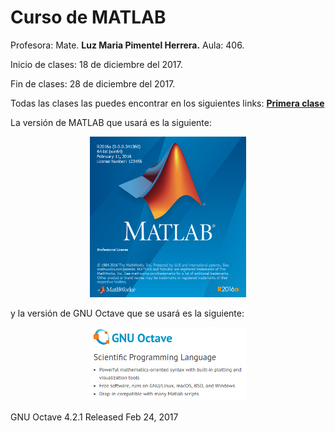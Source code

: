 # Curso de MATLAB #

Profesora: Mate. **Luz Maria Pimentel Herrera.**
Aula: 406.

Inicio de clases: 18 de diciembre del 2017.

Fin de clases: 28 de diciembre del 2017.

Todas las clases las puedes encontrar en los siguientes links:
**[Primera clase](https://github.com/carlosal1015/MATLAB/blob/master/Clase%201/Primera%20clase.ipynb)**


La versión de MATLAB que usará es la siguiente:

<p align="center">
  <img src="https://github.com/carlosal1015/MATLAB/blob/master/images/logomatlab.png" width="250">
</p>

y la versión de GNU Octave que se usará es la siguiente:

<p align="center">
  <img src="https://github.com/carlosal1015/MATLAB/blob/master/images/gnuoctave.png" width="250">
</p>

GNU Octave 4.2.1 Released
Feb 24, 2017
